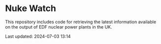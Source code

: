 # Nuke Watch

This repository includes code for retrieving the latest information available on the output of EDF nuclear power plants in the UK.

Last updated: 2024-07-03 13:14